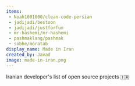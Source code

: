 ```yaml
---
items:
 - Noah1001000/clean-code-persian
 - jadijadi/bestoon
 - jadijadi/justforfun
 - mr-hashemi/mr-hashemi
 - pashmaklang/pashmak
 - sobhe/moratab
display_name: Made in Iran
created_by: Javad
image: made-in-iran.png
---
```

Iranian developer's list of open source projects :iran:
